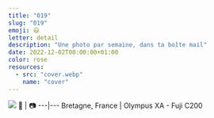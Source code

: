 ```yaml
---
title: "019"
slug: "019"
emoji: 😃
letter: detail
description: "Une photo par semaine, dans ta boîte mail"
date: 2022-12-02T00:00:00+01:00
color: rose
resources:
  - src: "cover.webp"
    name: "cover"
---
```

![](cover)
📍 | 📷
---|---
Bretagne, France | Olympus XA - Fuji C200
